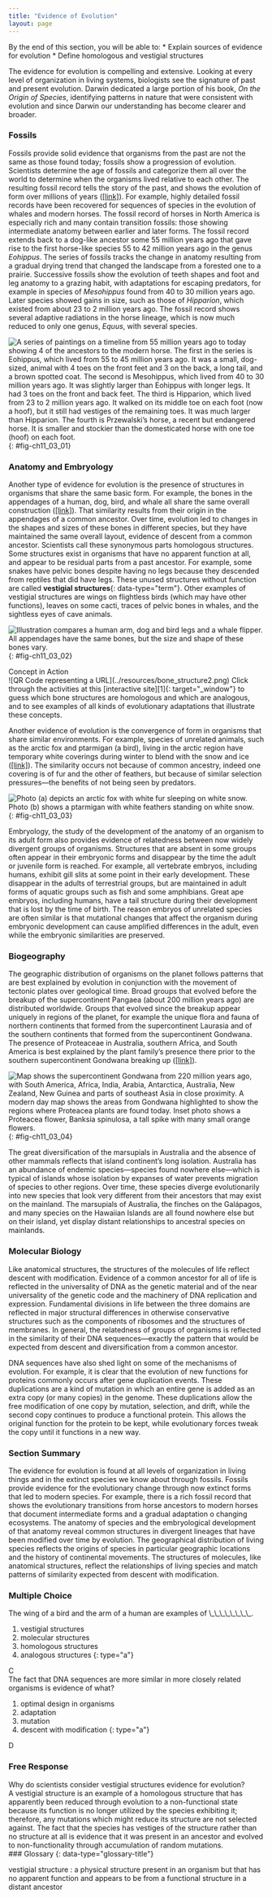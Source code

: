 ```yaml
---
title: "Evidence of Evolution"
layout: page
---
```



<div data-type="abstract" markdown="1">
By the end of this section, you will be able to:
* Explain sources of evidence for evolution
* Define homologous and vestigial structures

</div>

The evidence for evolution is compelling and extensive. Looking at every level of organization in living systems, biologists see the signature of past and present evolution. Darwin dedicated a large portion of his book, *On the Origin of Species*, identifying patterns in nature that were consistent with evolution and since Darwin our understanding has become clearer and broader.

### Fossils

Fossils provide solid evidence that organisms from the past are not the same as those found today; fossils show a progression of evolution. Scientists determine the age of fossils and categorize them all over the world to determine when the organisms lived relative to each other. The resulting fossil record tells the story of the past, and shows the evolution of form over millions of years ([\[link\]](#fig-ch11_03_01)). For example, highly detailed fossil records have been recovered for sequences of species in the evolution of whales and modern horses. The fossil record of horses in North America is especially rich and many contain transition fossils: those showing intermediate anatomy between earlier and later forms. The fossil record extends back to a dog-like ancestor some 55 million years ago that gave rise to the first horse-like species 55 to 42 million years ago in the genus *Eohippus*. The series of fossils tracks the change in anatomy resulting from a gradual drying trend that changed the landscape from a forested one to a prairie. Successive fossils show the evolution of teeth shapes and foot and leg anatomy to a grazing habit, with adaptations for escaping predators, for example in species of *Mesohippus* found from 40 to 30 million years ago. Later species showed gains in size, such as those of *Hipparion*, which existed from about 23 to 2 million years ago. The fossil record shows several adaptive radiations in the horse lineage, which is now much reduced to only one genus, *Equus*, with several species.

 ![A series of paintings on a timeline from 55 million years ago to today showing 4 of the ancestors to the modern horse. The first in the series is Eohippus, which lived from 55 to 45 million years ago. It was a small, dog-sized, animal with 4 toes on the front feet and 3 on the back, a long tail, and a brown spotted coat. The second is Mesohippus, which lived from 40 to 30 million years ago. It was slightly larger than Eohippus with longer legs. It had 3 toes on the front and back feet. The third is Hipparion, which lived from 23 to 2 million years ago. It walked on its middle toe on each foot (now a hoof), but it still had vestiges of the remaining toes. It was much larger than Hipparion. The fourth is Przewalski&#x2019;s horse, a recent but endangered horse. It is smaller and stockier than the domesticated horse with one toe (hoof) on each foot.](../resources/Figure_11_03_01.jpg "This illustration shows an artist&#x2019;s renderings of these species derived from fossils of the evolutionary history of the horse and its ancestors. The species depicted are only four from a very diverse lineage that contains many branches, dead ends, and adaptive radiations. One of the trends, depicted here is the evolutionary tracking of a drying climate and increase in prairie versus forest habitat reflected in forms that are more adapted to grazing and predator escape through running. Przewalski's horse is one of a few living species of horse."){: #fig-ch11_03_01}

###  Anatomy and Embryology

Another type of evidence for evolution is the presence of structures in organisms that share the same basic form. For example, the bones in the appendages of a human, dog, bird, and whale all share the same overall construction ([\[link\]](#fig-ch11_03_02)). That similarity results from their origin in the appendages of a common ancestor. Over time, evolution led to changes in the shapes and sizes of these bones in different species, but they have maintained the same overall layout, evidence of descent from a common ancestor. Scientists call these synonymous parts homologous structures. Some structures exist in organisms that have no apparent function at all, and appear to be residual parts from a past ancestor. For example, some snakes have pelvic bones despite having no legs because they descended from reptiles that did have legs. These unused structures without function are called **vestigial structures**{: data-type="term"}. Other examples of vestigial structures are wings on flightless birds (which may have other functions), leaves on some cacti, traces of pelvic bones in whales, and the sightless eyes of cave animals.

 ![Illustration compares a human arm, dog and bird legs and a whale flipper. All appendages have the same bones, but the size and shape of these bones vary.](../resources/Figure_11_03_02.jpg "The similar construction of these appendages indicates that these organisms share a common ancestor."){: #fig-ch11_03_02}

<div data-type="note" data-has-label="true" class="interactive non-majors" data-label="" markdown="1">
<div data-type="title">
Concept in Action
</div>
<span data-type="media" data-alt="QR Code representing a URL"> ![QR Code representing a URL](../resources/bone_structure2.png) </span>
Click through the activities at this [interactive site][1]{: target="_window"} to guess which bone structures are homologous and which are analogous, and to see examples of all kinds of evolutionary adaptations that illustrate these concepts.

</div>

Another evidence of evolution is the convergence of form in organisms that share similar environments. For example, species of unrelated animals, such as the arctic fox and ptarmigan (a bird), living in the arctic region have temporary white coverings during winter to blend with the snow and ice ([\[link\]](#fig-ch11_03_03)). The similarity occurs not because of common ancestry, indeed one covering is of fur and the other of feathers, but because of similar selection pressures—the benefits of not being seen by predators.

![Photo (a) depicts an arctic fox with white fur sleeping on white snow. Photo (b) shows a ptarmigan with white feathers standing on white snow.](../resources/Figure_11_03_03ab.jpg "The white winter coat of (a) the arctic fox and (b) the ptarmigan&#x2019;s plumage are adaptations to their environments. (credit a: modification of work by Keith Morehouse)"){: #fig-ch11_03_03}

Embryology, the study of the development of the anatomy of an organism to its adult form also provides evidence of relatedness between now widely divergent groups of organisms. Structures that are absent in some groups often appear in their embryonic forms and disappear by the time the adult or juvenile form is reached. For example, all vertebrate embryos, including humans, exhibit gill slits at some point in their early development. These disappear in the adults of terrestrial groups, but are maintained in adult forms of aquatic groups such as fish and some amphibians. Great ape embryos, including humans, have a tail structure during their development that is lost by the time of birth. The reason embryos of unrelated species are often similar is that mutational changes that affect the organism during embryonic development can cause amplified differences in the adult, even while the embryonic similarities are preserved.

###  Biogeography

The geographic distribution of organisms on the planet follows patterns that are best explained by evolution in conjunction with the movement of tectonic plates over geological time. Broad groups that evolved before the breakup of the supercontinent Pangaea (about 200 million years ago) are distributed worldwide. Groups that evolved since the breakup appear uniquely in regions of the planet, for example the unique flora and fauna of northern continents that formed from the supercontinent Laurasia and of the southern continents that formed from the supercontinent Gondwana. The presence of Proteaceae in Australia, southern Africa, and South America is best explained by the plant family’s presence there prior to the southern supercontinent Gondwana breaking up ([\[link\]](#fig-ch11_03_04)).

 ![Map shows the supercontinent Gondwana from 220 million years ago, with South America, Africa, India, Arabia, Antarctica, Australia, New Zealand, New Guinea and parts of southeast Asia in close proximity. A modern day map shows the areas from Gondwana highlighted to show the regions where Proteacea plants are found today. Inset photo shows a Proteacea flower, Banksia spinulosa, a tall spike with many small orange flowers.](../resources/Figure_11_03_04.jpg "The Proteacea family of plants evolved before the supercontinent Gondwana broke up. Today, members of this plant family are found throughout the southern hemisphere (shown in red). (credit &#x201C;Proteacea flower&#x201D;: modification of work by &#x201C;dorofofoto&#x201D;/Flickr)"){: #fig-ch11_03_04}

The great diversification of the marsupials in Australia and the absence of other mammals reflects that island continent’s long isolation. Australia has an abundance of endemic species—species found nowhere else—which is typical of islands whose isolation by expanses of water prevents migration of species to other regions. Over time, these species diverge evolutionarily into new species that look very different from their ancestors that may exist on the mainland. The marsupials of Australia, the finches on the Galápagos, and many species on the Hawaiian Islands are all found nowhere else but on their island, yet display distant relationships to ancestral species on mainlands.

###  Molecular Biology

Like anatomical structures, the structures of the molecules of life reflect descent with modification. Evidence of a common ancestor for all of life is reflected in the universality of DNA as the genetic material and of the near universality of the genetic code and the machinery of DNA replication and expression. Fundamental divisions in life between the three domains are reflected in major structural differences in otherwise conservative structures such as the components of ribosomes and the structures of membranes. In general, the relatedness of groups of organisms is reflected in the similarity of their DNA sequences—exactly the pattern that would be expected from descent and diversification from a common ancestor.

DNA sequences have also shed light on some of the mechanisms of evolution. For example, it is clear that the evolution of new functions for proteins commonly occurs after gene duplication events. These duplications are a kind of mutation in which an entire gene is added as an extra copy (or many copies) in the genome. These duplications allow the free modification of one copy by mutation, selection, and drift, while the second copy continues to produce a functional protein. This allows the original function for the protein to be kept, while evolutionary forces tweak the copy until it functions in a new way.

### Section Summary

The evidence for evolution is found at all levels of organization in living things and in the extinct species we know about through fossils. Fossils provide evidence for the evolutionary change through now extinct forms that led to modern species. For example, there is a rich fossil record that shows the evolutionary transitions from horse ancestors to modern horses that document intermediate forms and a gradual adaptation o changing ecosystems. The anatomy of species and the embryological development of that anatomy reveal common structures in divergent lineages that have been modified over time by evolution. The geographical distribution of living species reflects the origins of species in particular geographic locations and the history of continental movements. The structures of molecules, like anatomical structures, reflect the relationships of living species and match patterns of similarity expected from descent with modification.

### Multiple Choice

<div data-type="exercise">
<div data-type="problem" markdown="1">
The wing of a bird and the arm of a human are examples of \_\_\_\_\_\_\_\_.

1.  vestigial structures
2.  molecular structures
3.  homologous structures
4.  analogous structures
{: type="a"}

</div>
<div data-type="solution" markdown="1">
C

</div>
</div>

<div data-type="exercise">
<div data-type="problem" markdown="1">
The fact that DNA sequences are more similar in more closely related organisms is evidence of what?

1.  optimal design in organisms
2.  adaptation
3.  mutation
4.  descent with modification
{: type="a"}

</div>
<div data-type="solution" markdown="1">
D

</div>
</div>

### Free Response

<div data-type="exercise">
<div data-type="problem" markdown="1">
Why do scientists consider vestigial structures evidence for evolution?

</div>
<div data-type="solution" markdown="1">
A vestigial structure is an example of a homologous structure that has apparently been reduced through evolution to a non-functional state because its function is no longer utilized by the species exhibiting it; therefore, any mutations which might reduce its structure are not selected against. The fact that the species has vestiges of the structure rather than no structure at all is evidence that it was present in an ancestor and evolved to non-functionality through accumulation of random mutations.

</div>
</div>

<div data-type="glossary" markdown="1">
### Glossary
{: data-type="glossary-title"}

vestigial structure
: a physical structure present in an organism but that has no apparent function and appears to be from a functional structure in a distant ancestor

</div>



[1]: http://openstax.org/l/bone_structure2
